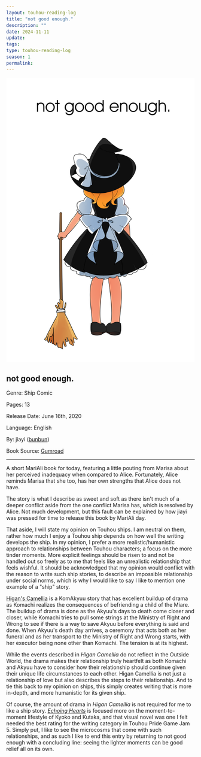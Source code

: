 ```yaml
---
layout: touhou-reading-log
title: "not good enough."
description: ""
date: 2024-11-11
update: 
tags: 
type: touhou-reading-log
season: 1
permalink:
---
```

![not good enough..webp](/images/indexes-extras/touhou-reading-log/S1/10/cover.webp)
## not good enough.
Genre: Ship Comic

Pages: 13

Release Date: June 16th, 2020

Language: English

By: jiayi ([bunbun](https://ko-fi.com/jiayi))

Book Source: [Gumroad](https://jiayi.gumroad.com/l/AEXBs)
- - -

A short MariAli book for today, featuring a little pouting from Marisa about her perceived inadequacy when compared to Alice. Fortunately, Alice reminds Marisa that she too, has her own strengths that Alice does not have.

The story is what I describe as sweet and soft as there isn't much of a deeper conflict aside from the one conflict Marisa has, which is resolved by Alice. Not much development, but this fault can be explained by how jiayi was pressed for time to release this book by MariAli day.

That aside, I will state my opinion on Touhou ships. I am neutral on them, rather how much I enjoy a Touhou ship depends on how well the writing develops the ship. In my opinion, I prefer a more realistic/humanistic approach to relationships between Touhou characters; a focus on the more tinder moments. More explicit feelings should be risen to and not be handled out so freely as to me that feels like an unrealistic relationship that feels wishful. It should be acknowledged that my opinion would conflict with the reason to write such ship stories, to describe an impossible relationship under social norms, which is why I would like to say I like to mention one example of a "ship" story.

[Higan's Camellia](https://scarlet.nsk.sh/book/org-591597) is a KomAkyuu story that has excellent buildup of drama as Komachi realizes the consequences of befriending a child of the Miare. The buildup of drama is done as the Akyuu's days to death come closer and closer, while Komachi tries to pull some strings at the Ministry of Right and Wrong to see if there is a way to save Akyuu before everything is said and done. When Akyuu's death day arrives, a ceremony that acts both as her funeral and as her transport to the Ministry of Right and Wrong starts, with her executor being none other than Komachi. The tension is at its highest.

While the events described in *Higan Camellia* do not reflect in the Outside World, the drama makes their relationship truly heartfelt as both Komachi and Akyuu have to consider how their relationship should continue given their unique life circumstances to each other. Higan Camellia is not just a relationship of love but also describes the steps to their relationship. And to tie this back to my opinion on ships, this simply creates writing that is more in-depth, and more humanistic for its given ship.

Of course, the amount of drama in *Higan Camellia* is not required for me to like a ship story. [*Echoing Hearts*](https://minute.itch.io/touhou-echoing-hearts) is focused more on the moment-to-moment lifestyle of Kyoko and Kutaka, and that visual novel was one I felt needed the best rating for the writing category in Touhou Pride Game Jam 5. Simply put, I like to see the microcosms that come with such relationships, and as such I like to end this entry by returning to not good enough with a concluding line: seeing the lighter moments can be good relief all on its own.